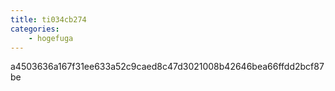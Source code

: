 ```yaml
---
title: ti034cb274
categories:
    - hogefuga
---
```

a4503636a167f31ee633a52c9caed8c47d3021008b42646bea66ffdd2bcf87be